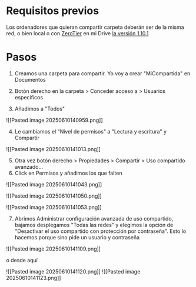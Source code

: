 # Requisitos previos

Los ordenadores que quieran compartir carpeta deberán ser de la misma red, o bien local o con [ZeroTier](https://download.zerotier.com/dist/ZeroTier%20One.msi) en mi Drive [la versión 1.10.1](https://drive.google.com/file/d/1iwo7PFtQ0-hZHAt9Diosamq50e9t7w5t/view?usp=sharing)


# Pasos

1. Creamos una carpeta para compartir. Yo voy a crear "MiCompartida" en Documentos
    
2. Botón derecho en la carpeta > Conceder acceso a > Usuarios específicos
    
3. Añadimos a "Todos"

![[Pasted image 20250610140959.png]]

4. Le cambiamos el "Nivel de permisos" a "Lectura y escritura" y Compartir

![[Pasted image 20250610141013.png]]

5. Otra vez botón derecho > Propiedades > Compartir > Uso compartido avanzado...
6. Click en Permisos y añadimos los que falten

![[Pasted image 20250610141043.png]]

![[Pasted image 20250610141050.png]]

![[Pasted image 20250610141053.png]]

7. Abrimos Administrar configuración avanzada de uso compartido, bajamos desplegamos "Todas las redes" y elegimos la opción de "Desactivar el uso compartido con protección por contraseña". Esto lo hacemos porque sino pide un usuario y contraseña

![[Pasted image 20250610141109.png]]

o desde aquí

![[Pasted image 20250610141120.png]]
![[Pasted image 20250610141123.png]]